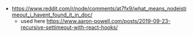 - https://www.reddit.com/r/node/comments/at7fx9/what_means_nodejstimeout_i_havent_found_it_in_doc/
  - used here https://www.aaron-powell.com/posts/2019-09-23-recursive-settimeout-with-react-hooks/